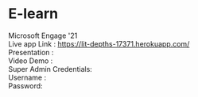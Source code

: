 # E-learn
Microsoft Engage '21
<br/>
Live app Link : https://lit-depths-17371.herokuapp.com/
<br/>
Presentation : 
<br/>
Video Demo :
<br/>
Super Admin Credentials:
<br/>
Username :
<br/>
Password: 


